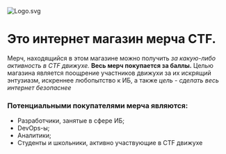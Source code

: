 &nbsp;

![Logo.svg](src%2Fassets%2FLogo.svg)
# Это интернет магазин мерча CTF. 
Мерч, находящийся в этом магазине можно получить *за какую-либо активность в CTF движухе.*
**Весь мерч покупается за баллы.** Целью магазина является поощрение участников движухи за их искрящий энтузиазм,
искреннее любопытство к ИБ, а также *цель - сделать весь интернет безопаснее*

### Потенциальными покупателями мерча являются:
- Разработчики, занятые в сфере ИБ;
- DevOps-ы;
- Аналитики;
- Студенты и школьники, активно участвующие в CTF движухе